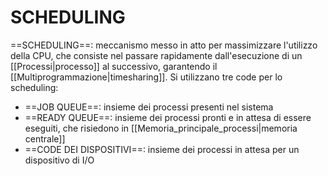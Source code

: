 # SCHEDULING
==SCHEDULING==: meccanismo messo in atto per massimizzare l'utilizzo della CPU, che consiste nel passare rapidamente dall'esecuzione di un [[Processi|processo]] al successivo, garantendo il [[Multiprogrammazione|timesharing]].
Si utilizzano tre code per lo scheduling:
- ==JOB QUEUE==: insieme dei processi presenti nel sistema
- ==READY QUEUE==: insieme dei processi pronti e in attesa di essere eseguiti, che risiedono in [[Memoria_principale_processi|memoria centrale]]
- ==CODE DEI DISPOSITIVI==: insieme dei processi in attesa per un dispositivo di I/O